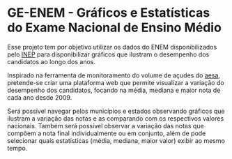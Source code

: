 # GE-ENEM - Gráficos e Estatísticas do Exame Nacional de Ensino Médio
Esse projeto tem por objetivo utilizar os dados do ENEM disponibilizados pelo [INEP](http://portal.inep.gov.br/microdados) para disponibilizar gráficos que ilustram o desempenho dos candidatos ao longo dos anos. 

Inspirado na ferramenta de monitoramento do volume de açudes do [aesa](http://www.aesa.pb.gov.br/aesa-website/), pretende-se criar uma plataforma web que permite visualizar a variação do desempenho dos candidatos, focando na média, mediana e maior nota de cada ano desde 2009.

Será possível navegar pelos municípios e estados observando gráficos que ilustram a variação das notas e as comparando com os respectivos valores nacionais. Também será possível observar a variação das notas que compôem a nota final individualmente ou em conjunto, além de pode selecionar quais estatísticas (média, mediana, maior valor) exibir ao mesmo tempo.
